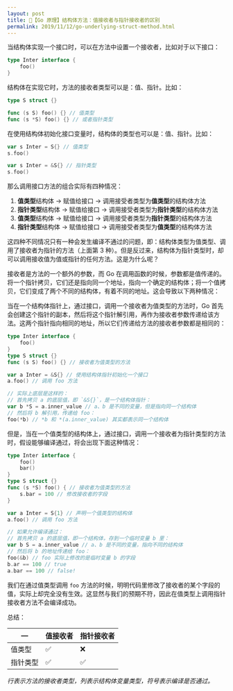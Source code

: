 ```yaml
---
layout: post
title: 📗【Go 原理】结构体方法：值接收者与指针接收者的区别
permalink: 2019/11/12/go-underlying-struct-method.html
---
```


当结构体实现一个接口时，可以在方法中设置一个接收者，比如对于以下接口：

```go
type Inter interface {
    foo()
}
```

结构体在实现它时，方法的接收者类型可以是：值、指针。比如：

```go
type S struct {}

func (s S) foo() {} // 值类型
func (s *S) foo() {} // 或者指针类型
```

在使用结构体初始化接口变量时，结构体的类型也可以是：值、指针。比如：

```go
var s Inter = S{} // 值类型
s.foo()

var s Inter = &S{} // 指针类型
s.foo()
```

那么调用接口方法的组合实际有四种情况：
1. **值类型**结构体 -> 赋值给接口 -> 调用接受者类型为**值类型**的结构体方法
2. **指针类型**结构体 -> 赋值给接口 -> 调用接受者类型为**指针类型**的结构体方法
3. **值类型**结构体 -> 赋值给接口 -> 调用接受者类型为**指针类型**的结构体方法
4. **指针类型**结构体 -> 赋值给接口 -> 调用接受者类型为**值类型**的结构体方法

这四种不同情况只有一种会发生编译不通过的问题，即：结构体类型为值类型、调用了接收者为指针的方法（上面第 3 种）。但是反过来，结构体为指针类型时，却可以调用接收值为值或指针的任何方法。这是为什么呢？

接收者是方法的一个额外的参数，而 Go 在调用函数的时候，参数都是值传递的。将一个指针拷贝，它们还是指向同一个地址，指向一个确定的结构体；将一个值拷贝，它们变成了两个不同的结构体，有着不同的地址。这会导致以下两种情况：

当在一个结构体指针上，通过接口，调用一个接收者为值类型的方法时，Go 首先会创建这个指针的副本，然后将这个指针解引用，再作为接收者参数传递给该方法。这两个指针指向相同的地址，所以它们传递给方法的接收者参数都是相同的：
```go
type Inter interface {
    foo()
}
type S struct {}
func (s S) foo() {} // 接收者为值类型的方法

var a Inter = &S{} // 使用结构体指针初始化一个接口
a.foo() // 调用 foo 方法

// 实际上底层是这样的：
// 首先拷贝 a 的底层值，即 `&S{}`，是一个结构体指针：
var b *S = a.inner_value // a、b 是不同的变量，但是指向同一个结构体
// 然后将 b 解引用，传递给 foo：
foo(*b) // *b 和 *(a.inner_value) 其实都表示同一个结构体
```

但是，当在一个值类型的结构体上，通过接口，调用一个接收者为指针类型的方法时，假设能够编译通过，将会出现下面这种情况：
```go
type Inter interface {
    foo()
    bar()
}
type S struct {}
func (s *S) foo() { // 接收者为值类型的方法
    s.bar = 100 // 修改接收者的字段
}

var a Inter = S{1} // 声明一个值类型的结构体
a.foo() // 调用 foo 方法

// 如果允许编译通过：
// 首先拷贝 a 的底层值，即一个结构体，存到一个临时变量 b 里：
var b S = a.inner_value // a、b 是不同的变量，指向不同的结构体
// 然后将 b 的地址传递给 foo：
foo(&b) // foo 实际上修改的是临时变量 b 的字段
b.ar == 100 // true
a.bar == 100 // false!
```
我们在通过值类型调用 `foo` 方法的时候，明明代码里修改了接收者的某个字段的值，实际上却完全没有生效。这显然与我们的预期不符，因此在值类型上调用指针接收者方法不会编译成功。

总结：

— | 值接收者 | 指针接收者
--- | --- | --- 
值类型 | ✅ | ❌
指针类型 | ✅ | ✅

*行表示方法的接收者类型，列表示结构体变量类型，符号表示编译是否通过。*
